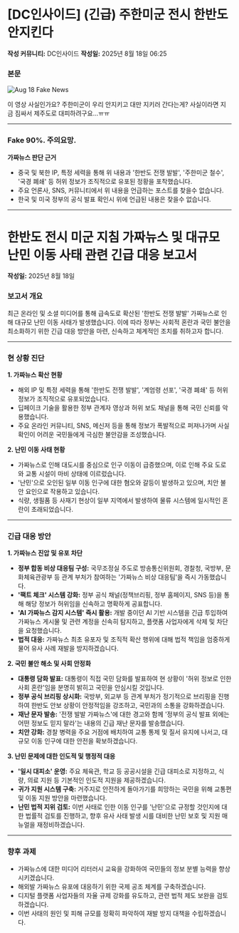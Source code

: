 # [DC인사이드] (긴급) 주한미군 전시 한반도 안지킨다

**작성 커뮤니티:** DC인사이드
**작성일:** 2025년 8월 18일 06:25

### 본문

<!-- <video width="400" height="215" controls>
  <source src="/output.mp4" type="video/mp4" />
  Your browser does not support the video tag.
</video> -->

![Aug 18 Fake News](https://raw.githubusercontent.com/hectorcho/ktitan-public/refs/heads/main/community/fake_gifs/2025-08-18.gif)

이 영상 사실인가요?
주한미군이 우리 안지키고 대만 지키러 간다는게? 사실이라면 지금 짐싸서 제주도로 대피하려구요...ㅠㅠ

---

### Fake 90%. 주의요망. 

**가짜뉴스 판단 근거**

* 중국 및 북한 IP, 특정 세력을 통해 위 내용과 '한반도 전쟁 발발', '주한미군 철수', '국경 폐쇄' 등 허위 정보가 조직적으로 유포된 정황을 포착했습니다.
* 주요 언론사, SNS, 커뮤니티에서 위 내용을 언급하는 포스트를 찾을수 없습니다.
* 한국 및 미국 정부의 공식 발표 확인시 위에 언급된 내용은 찾을수 없습니다.


---

# 한반도 전시 미군 지침 가짜뉴스 및 대규모 난민 이동 사태 관련 긴급 대응 보고서

**작성일:** 2025년 8월 18일

### 보고서 개요

최근 온라인 및 소셜 미디어를 통해 급속도로 확산된 '한반도 전쟁 발발' 가짜뉴스로 인해 대규모 난민 이동 사태가 발생했습니다. 이에 따라 정부는 사회적 혼란과 국민 불안을 최소화하기 위한 긴급 대응 방안을 마련, 신속하고 체계적인 조치를 취하고자 합니다.

---

### 현 상황 진단

**1. 가짜뉴스 확산 현황**

* 해외 IP 및 특정 세력을 통해 '한반도 전쟁 발발', '계엄령 선포', '국경 폐쇄' 등 허위 정보가 조직적으로 유포되었습니다.
* 딥페이크 기술을 활용한 정부 관계자 영상과 허위 보도 채널을 통해 국민 신뢰를 악용했습니다.
* 주요 온라인 커뮤니티, SNS, 메신저 등을 통해 정보가 폭발적으로 퍼져나가며 사실 확인이 어려운 국민들에게 극심한 불안감을 조성했습니다.

**2. 난민 이동 사태 현황**

* 가짜뉴스로 인해 대도시를 중심으로 인구 이동이 급증했으며, 이로 인해 주요 도로와 교통 시설이 마비 상태에 이르렀습니다.
* '난민'으로 오인된 일부 이동 인구에 대한 혐오와 갈등이 발생하고 있으며, 치안 불안 요인으로 작용하고 있습니다.
* 식량, 생필품 등 사재기 현상이 일부 지역에서 발생하여 물류 시스템에 일시적인 혼란이 초래되었습니다.

---

### 긴급 대응 방안

**1. 가짜뉴스 진압 및 유포 차단**

* **정부 합동 비상 대응팀 구성:** 국무조정실 주도로 방송통신위원회, 경찰청, 국방부, 문화체육관광부 등 관계 부처가 참여하는 '가짜뉴스 비상 대응팀'을 즉시 가동했습니다.
* **'팩트 체크' 시스템 강화:** 정부 공식 채널(정책브리핑, 정부 홈페이지, SNS 등)을 통해 해당 정보가 허위임을 신속하고 명확하게 공표합니다.
* **'AI 가짜뉴스 감지 시스템' 즉시 활용:** 개발 중이던 AI 기반 시스템을 긴급 투입하여 가짜뉴스 게시물 및 관련 계정을 신속히 탐지하고, 플랫폼 사업자에게 삭제 및 차단을 요청했습니다.
* **법적 대응:** 가짜뉴스 최초 유포자 및 조직적 확산 행위에 대해 법적 책임을 엄중하게 물어 유사 사례 재발을 방지하겠습니다.

**2. 국민 불안 해소 및 사회 안정화**

* **대통령 담화 발표:** 대통령이 직접 국민 담화를 발표하여 현 상황이 '허위 정보로 인한 사회 혼란'임을 분명히 밝히고 국민을 안심시킬 것입니다.
* **정부 공식 브리핑 상시화:** 국방부, 외교부 등 관계 부처가 정기적으로 브리핑을 진행하여 한반도 안보 상황이 안정적임을 강조하고, 국민과의 소통을 강화하겠습니다.
* **재난 문자 발송:** '전쟁 발발 가짜뉴스'에 대한 경고와 함께 '정부의 공식 발표 외에는 어떤 정보도 믿지 말라'는 내용의 긴급 재난 문자를 발송했습니다.
* **치안 강화:** 경찰 병력을 주요 거점에 배치하여 교통 통제 및 질서 유지에 나서고, 대규모 이동 인구에 대한 안전을 확보하겠습니다.

**3. 난민 문제에 대한 인도적 및 행정적 대응**

* **'일시 대피소' 운영:** 주요 체육관, 학교 등 공공시설을 긴급 대피소로 지정하고, 식량, 의료 지원 등 기본적인 인도적 지원을 제공하겠습니다.
* **귀가 지원 시스템 구축:** 거주지로 안전하게 돌아가기를 희망하는 국민을 위해 교통편 및 이동 지원 방안을 마련했습니다.
* **난민 법적 지위 검토:** 이번 사태로 인한 이동 인구를 '난민'으로 규정할 것인지에 대한 법률적 검토를 진행하고, 향후 유사 사태 발생 시를 대비한 난민 보호 및 지원 매뉴얼을 재정비하겠습니다.

---

### 향후 과제

* 가짜뉴스에 대한 미디어 리터러시 교육을 강화하여 국민들의 정보 분별 능력을 향상시키겠습니다.
* 해외발 가짜뉴스 유포에 대응하기 위한 국제 공조 체계를 구축하겠습니다.
* 디지털 플랫폼 사업자들의 자율 규제 강화를 유도하고, 관련 법적 제도 보완을 검토하겠습니다.
* 이번 사태의 원인 및 피해 규모를 정확히 파악하여 재발 방지 대책을 수립하겠습니다.